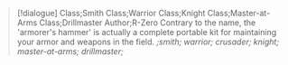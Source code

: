 >[!dialogue] Class;Smith Class;Warrior Class;Knight Class;Master-at-Arms Class;Drillmaster Author;R-Zero
>Contrary to the name, the 'armorer's hammer' is actually a complete portable kit for maintaining your armor and weapons in the field.
>*;smith; warrior; crusader; knight; master-at-arms; drillmaster;*